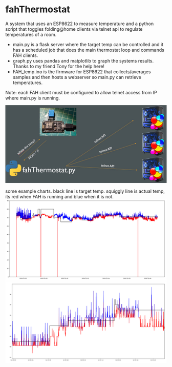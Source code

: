 # fahThermostat

A system that uses an ESP8622 to measure temperature and a python script that toggles folding@home clients via telnet api to regulate temperatures of a room.

* main.py is a flask server where the target temp can be controlled and it has a scheduled job that does the main thermostat loop and commands FAH clients.
* graph.py uses pandas and matplotlib to graph the systems results. Thanks to my friend Tony for the help here!
* FAH_temp.ino is the firmware for ESP8622 that collects/averages samples and then hosts a webserver so main.py can retrieve temperatures.

Note: each FAH client must be configured to allow telnet access from IP where main.py is running.

![arch](arch.JPG)


some example charts. black line is target temp. squiggly line is actual temp, its red when FAH is running and blue when it is not.
![chart2](chart2.png)
![chart1](chart1.png)
